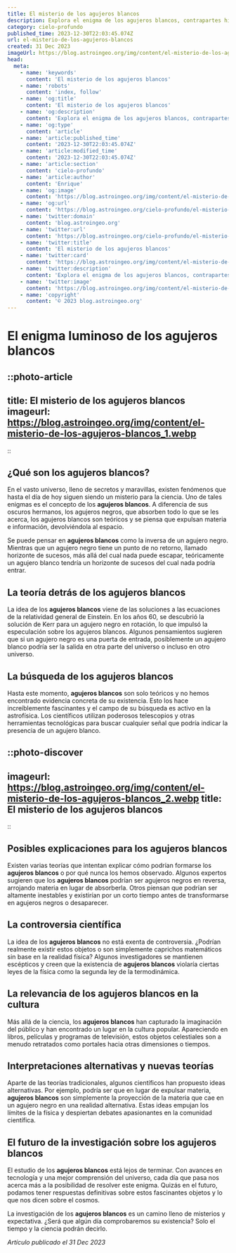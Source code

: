 ```yaml
---
title: El misterio de los agujeros blancos
description: Explora el enigma de los agujeros blancos, contrapartes hipotéticas de los agujeros negros y su intrigante papel en el universo.
category: cielo-profundo
published_time: 2023-12-30T22:03:45.074Z
url: el-misterio-de-los-agujeros-blancos
created: 31 Dec 2023
imageUrl: https://blog.astroingeo.org/img/content/el-misterio-de-los-agujeros-blancos_1.webp
head:
  meta:
    - name: 'keywords'
      content: 'El misterio de los agujeros blancos'
    - name: 'robots'
      content: 'index, follow'
    - name: 'og:title'
      content: 'El misterio de los agujeros blancos'
    - name: 'og:description'
      content: 'Explora el enigma de los agujeros blancos, contrapartes hipotéticas de los agujeros negros y su intrigante papel en el universo.'
    - name: 'og:type'
      content: 'article'
    - name: 'article:published_time'
      content: '2023-12-30T22:03:45.074Z'
    - name: 'article:modified_time'
      content: '2023-12-30T22:03:45.074Z'
    - name: 'article:section'
      content: 'cielo-profundo'
    - name: 'article:author'
      content: 'Enrique'
    - name: 'og:image'
      content: 'https://blog.astroingeo.org/img/content/el-misterio-de-los-agujeros-blancos_1.webp'
    - name: 'og:url'
      content: 'https://blog.astroingeo.org/cielo-profundo/el-misterio-de-los-agujeros-blancos'
    - name: 'twitter:domain'
      content: 'blog.astroingeo.org'
    - name: 'twitter:url'
      content: 'https://blog.astroingeo.org/cielo-profundo/el-misterio-de-los-agujeros-blancos'
    - name: 'twitter:title'
      content: 'El misterio de los agujeros blancos'
    - name: 'twitter:card'
      content: 'https://blog.astroingeo.org/img/content/el-misterio-de-los-agujeros-blancos_1.webp'
    - name: 'twitter:description'
      content: 'Explora el enigma de los agujeros blancos, contrapartes hipotéticas de los agujeros negros y su intrigante papel en el universo.'
    - name: 'twitter:image'
      content: 'https://blog.astroingeo.org/img/content/el-misterio-de-los-agujeros-blancos_1.webp'
    - name: 'copyright'
      content: '© 2023 blog.astroingeo.org'
---
```

# El enigma luminoso de los agujeros blancos

::photo-article
---
title: El misterio de los agujeros blancos
imageurl: https://blog.astroingeo.org/img/content/el-misterio-de-los-agujeros-blancos_1.webp
---
::

## ¿Qué son los agujeros blancos?

En el vasto universo, lleno de secretos y maravillas, existen fenómenos que hasta el día de hoy siguen siendo un misterio para la ciencia. Uno de tales enigmas es el concepto de los **agujeros blancos**. A diferencia de sus oscuros hermanos, los agujeros negros, que absorben todo lo que se les acerca, los agujeros blancos son teóricos y se piensa que expulsan materia e información, devolviéndola al espacio.

Se puede pensar en **agujeros blancos** como la inversa de un agujero negro. Mientras que un agujero negro tiene un punto de no retorno, llamado horizonte de sucesos, más allá del cual nada puede escapar, teóricamente un agujero blanco tendría un horizonte de sucesos del cual nada podría entrar.

## La teoría detrás de los agujeros blancos

La idea de los **agujeros blancos** viene de las soluciones a las ecuaciones de la relatividad general de Einstein. En los años 60, se descubrió la solución de Kerr para un agujero negro en rotación, lo que impulsó la especulación sobre los agujeros blancos. Algunos pensamientos sugieren que si un agujero negro es una puerta de entrada, posiblemente un agujero blanco podría ser la salida en otra parte del universo o incluso en otro universo.

## La búsqueda de los agujeros blancos

Hasta este momento, **agujeros blancos** son solo teóricos y no hemos encontrado evidencia concreta de su existencia. Esto los hace increíblemente fascinantes y el campo de su búsqueda es activo en la astrofísica. Los científicos utilizan poderosos telescopios y otras herramientas tecnológicas para buscar cualquier señal que podría indicar la presencia de un agujero blanco.


::photo-discover
---
imageurl: https://blog.astroingeo.org/img/content/el-misterio-de-los-agujeros-blancos_2.webp
title: El misterio de los agujeros blancos
---
::

## Posibles explicaciones para los agujeros blancos

Existen varias teorías que intentan explicar cómo podrían formarse los **agujeros blancos** o por qué nunca los hemos observado. Algunos expertos sugieren que los **agujeros blancos** podrían ser agujeros negros en reversa, arrojando materia en lugar de absorberla. Otros piensan que podrían ser altamente inestables y existirían por un corto tiempo antes de transformarse en agujeros negros o desaparecer.

## La controversia científica

La idea de los **agujeros blancos** no está exenta de controversia. ¿Podrían realmente existir estos objetos o son simplemente caprichos matemáticos sin base en la realidad física? Algunos investigadores se mantienen escépticos y creen que la existencia de **agujeros blancos** violaría ciertas leyes de la física como la segunda ley de la termodinámica.

## La relevancia de los agujeros blancos en la cultura

Más allá de la ciencia, los **agujeros blancos** han capturado la imaginación del público y han encontrado un lugar en la cultura popular. Apareciendo en libros, películas y programas de televisión, estos objetos celestiales son a menudo retratados como portales hacia otras dimensiones o tiempos.

## Interpretaciones alternativas y nuevas teorías

Aparte de las teorías tradicionales, algunos científicos han propuesto ideas alternativas. Por ejemplo, podría ser que en lugar de expulsar materia, **agujeros blancos** son simplemente la proyección de la materia que cae en un agujero negro en una realidad alternativa. Estas ideas empujan los límites de la física y despiertan debates apasionantes en la comunidad científica.

## El futuro de la investigación sobre los agujeros blancos

El estudio de los **agujeros blancos** está lejos de terminar. Con avances en tecnología y una mejor comprensión del universo, cada día que pasa nos acerca más a la posibilidad de resolver este enigma. Quizás en el futuro, podamos tener respuestas definitivas sobre estos fascinantes objetos y lo que nos dicen sobre el cosmos.

La investigación de los **agujeros blancos** es un camino lleno de misterios y expectativa. ¿Será que algún día comprobaremos su existencia? Solo el tiempo y la ciencia podrán decirlo.

_Artículo publicado el 31 Dec 2023_